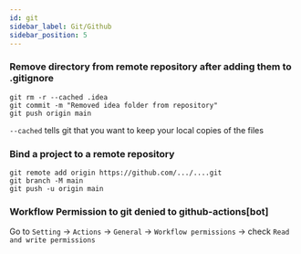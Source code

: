 ```yaml
---
id: git
sidebar_label: Git/Github
sidebar_position: 5
---
```


### Remove directory from remote repository after adding them to .gitignore
```git
git rm -r --cached .idea
git commit -m "Removed idea folder from repository"
git push origin main
```
`--cached` tells git that you want to keep your local copies of the files

### Bind a project to a remote repository
```git
git remote add origin https://github.com/.../....git
git branch -M main
git push -u origin main
```

### Workflow Permission to git denied to github-actions[bot]
Go to `Setting` -> `Actions` -> `General` -> `Workflow permissions` -> check `Read and write permissions`
